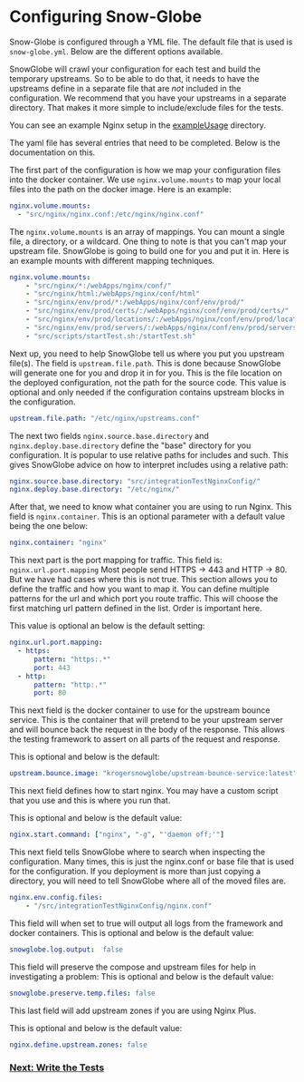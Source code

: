 # Configuring Snow-Globe

Snow-Globe is configured through a YML file.  The default file that is used is `snow-globe.yml`.  Below are the different options available.

SnowGlobe will crawl your configuration for each test and build the temporary upstreams.  So to be able to do that, it
 needs to have the upstreams define in a separate file that are _not_ included in the configuration.  We recommend that
 you have your upstreams in a separate directory.  That makes it more simple to include/exclude files for the tests.

You can see an example Nginx setup in the [exampleUsage](https://github.com/Kroger-Technology/Snow-Globe/blob/master/exampleUsage/snow-globe.yml) directory.


The yaml file has several entries that need to be completed.  Below is the documentation on this.

The first part of the configuration is how we map your configuration files into the docker container.  We use `nginx.volume.mounts` to map your local
files into the path on the docker image.  Here is an example:

```yaml
nginx.volume.mounts:
  - "src/nginx/nginx.conf:/etc/nginx/nginx.conf"
```
The `nginx.volume.mounts` is an array of mappings.  You can mount a single file, a directory, or a wildcard.  One
thing to note is that you can't map your upstream file.  SnowGlobe is going to build one for you and put it in.  Here
is an example mounts with different mapping techniques.

```yaml
nginx.volume.mounts:
    - "src/nginx/*:/webApps/nginx/conf/"
    - "src/nginx/html:/webApps/nginx/conf/html"
    - "src/nginx/env/prod/*:/webApps/nginx/conf/env/prod/"
    - "src/nginx/env/prod/certs/:/webApps/nginx/conf/env/prod/certs/"
    - "src/nginx/env/prod/locations/:/webApps/nginx/conf/env/prod/locations/"
    - "src/nginx/env/prod/servers/:/webApps/nginx/conf/env/prod/servers/"
    - "src/scripts/startTest.sh:/startTest.sh"
```

Next up, you need to help SnowGlobe tell us where you put you upstream file(s).  The field is `upstream.file.path`.  This is done because SnowGlobe will 
generate one for you and drop it in for you.  This is the file location on the deployed configuration, not the path
for the source code. This value is optional and only needed if the configuration contains upstream blocks in the configuration.

```yaml
upstream.file.path: "/etc/nginx/upstreams.conf"
```

The next two fields `nginx.source.base.directory` and `nginx.deploy.base.directory` define the "base" directory for you configuration.  It is popular to
use relative paths for includes and such.  This gives SnowGlobe advice on how to interpret includes using a relative path:

```yaml
nginx.source.base.directory: "src/integrationTestNginxConfig/"
nginx.deploy.base.directory: "/etc/nginx/"
```

After that, we need to know what container you are using to run Nginx. This field is `nginx.container`.  This is an optional parameter with a default value being the one below:

```yaml
nginx.container: "nginx"
```

This next part is the port mapping for traffic.  This field is: `nginx.url.port.mapping`  Most people send HTTPS -> 443 and HTTP -> 80.   But we have had
cases where this is not true.  This section allows you to define the traffic and how you want to map it.  You can
define multiple patterns for the url and which port you route traffic.  This will choose the first matching url pattern
defined in the list.  Order is important here.

This value is optional an below is the default setting:

```yaml
nginx.url.port.mapping:
  - https:
      pattern: "https:.*"
      port: 443
  - http:
      pattern: "http:.*"
      port: 80
```

This next field is the docker container to use for the upstream bounce service.  This is the container that will pretend
to be your upstream server and will bounce back the request in the body of the response.  This allows the testing
framework to assert on all parts of the request and response.

This is optional and below is the default:

```yaml
upstream.bounce.image: "krogersnowglobe/upstream-bounce-service:latest"
```

This next field defines how to start nginx.   You may have a custom script that you
use and this is where you run that.

This is optional and below is the default value:

```yaml
nginx.start.command: ["nginx", "-g", "'daemon off;'"]
```

This next field tells SnowGlobe where to search when inspecting the configuration.  Many times, this is
just the nginx.conf or base file that is used for the configuration.  If you deployment is more than just copying
a directory, you will need to tell SnowGlobe where all of the moved files are.  

```yaml
nginx.env.config.files:
    - "/src/integrationTestNginxConfig/nginx.conf"
```


This field will when set to true will output all logs from the framework and docker containers.
This is optional and below is the default value:

```yaml
snowglobe.log.output:  false
```
This field will preserve the compose and upstream files for help in investigating a problem:
This is optional and below is the default value:

 ```yaml
snowglobe.preserve.temp.files: false
```

This last field will add upstream zones if you are using Nginx Plus.
 
This is optional and below is the default value:

```yaml
nginx.define.upstream.zones: false
```

### [Next: Write the Tests](https://kroger-technology.github.io/Snow-Globe/tests)